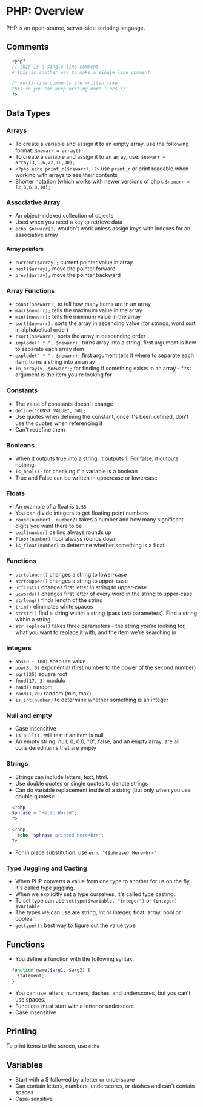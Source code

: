 # PHP: Overview
PHP is an open-source, server-side scripting language.

## Comments
```php
  <php?
  // this is a single-line comment
  # this is another way to make a single-line comment

  /* multi-line comments are written like
  this so you can keep writing more lines */
  ?>
```

## Data Types

### Arrays
* To create a variable and assign it to an empty array, use the following format: `$newarr = array();`
* To create a variable and assign it to an array, use: `$newarr = array(3,5,6,22,16,30);`
* `<?php echo print_r($newarr); ?>` use `print_r` or print readable when working with arrays to see their contents
* Shorter notation (which works with newer versions of php): `$newarr = [2,3,6,8,10];`

### Associative Array
* An object-indexed collection of objects
* Used when you need a key to retrieve data
* `echo $newarr[1]` wouldn't work unless assign keys with indexes for an associative array

#### Array pointers
* `current($array);` current pointer value in array
* `next($array);` move the pointer forward
* `prev($array);` move the pointer backward

### Array Functions
* `count($newarr);` to tell how many items are in an array
* `max($newarr);` tells the maximum value in the array
* `min($newarr);` tells the minimum value in the array
* `sort($newarr);` sorts the array in ascending value (for strings, word sort in alphabetical order)
* `rsort($newarr);` sorts the array in descending order
* `implode(" * ", $newarr);` turns array into a string, first argument is how to separate each array item
* `explode(" * ", $newarr);` first argument tells it where to separate each item, turns a string into an array
* `in_array(5, $newarr);` for finding if something exists in an array - first argument is the item you're looking for

### Constants
* The value of constants doesn't change
* `define("CONST_VALUE", 50);`
* Use quotes when defining the constant, once it's been defined, don't use the quotes when referencing it
* Can't redefine them

### Booleans
* When it outputs true into a string, it outputs 1. For false, it outputs nothing.
* `is_bool();` for checking if a variable is a boolean
* True and False can be written in uppercase or lowercase

### Floats
* An example of a float is `1.55`
* You can divide integers to get floating point numbers
* `round(number1, number2)` takes a number and how many significant digits you want there to be
* `ceil(number)` ceiling always rounds up
* `floor(number)` floor always rounds down
* `is_float(number)` to determine whether something is a float

### Functions
* `strtolower()` changes a string to lower-case
* `strtoupper()` changes a string to upper-case
* `ucfirst()` changes first letter in string to upper-case
* `ucwords()` changes first letter of every word in the string to upper-case
* `strleng()` finds length of the string
* `trim()` eliminates white spaces
* `strstr()` find a string within a string (pass two parameters). Find a string within a string
* `str_replace()` takes three parameters - the string you're looking for, what you want to replace it with, and the item we're searching in

### Integers
* `abs(0 - 100)` absolute value
* `pow(3, 6)` exponential (first number to the power of the second number)
* `sqrt(25)` square root
* `fmod(17, 3)` modulo
* `rand()` random
* `rand(1,20)` random (min, max)
* `is_int(number)` to determine whether something is an integer

### Null and empty
* Case insensitive
* `is_null();` will test if an item is null
* An empty string, null, 0, 0.0, "0", false, and an empty array, are all considered items that are empty

### Strings
* Strings can include letters, text, html.
* Use double quotes or single quotes to denote strings
* Can do variable replacement inside of a string (but only when you use double quotes):
```php
  <?php
  $phrase = "Hello World";
  ?>

  <?php
    echo "$phrase printed here<br>";
  ?>
```
* For in place substitution, use `echo "{$phrase} Here<br>";`

### Type Juggling and Casting
* When PHP converts a value from one type to another for us on the fly, it's called type juggling.
* When we explicitly set a type ourselves, it's called type casting.
* To set type can use `settype($variable, "integer")` or `(integer) $variable`
* The types we can use are string, int or integer, float, array, bool or boolean
* `gettype();` best way to figure out the value type

## Functions
* You define a function with the following syntax:
```php
  function name($arg1, $arg2) {
    statement;
  }
```
* You can use letters, numbers, dashes, and underscores, but you can't use spaces.
* Functions must start with a letter or underscore.
* Case insensitive

## Printing
To print items to the screen, use `echo`

## Variables
* Start with a $ followed by a letter or underscore
* Can contain letters, numbers, underscores, or dashes and can't contain spaces
* Case-sensitive
